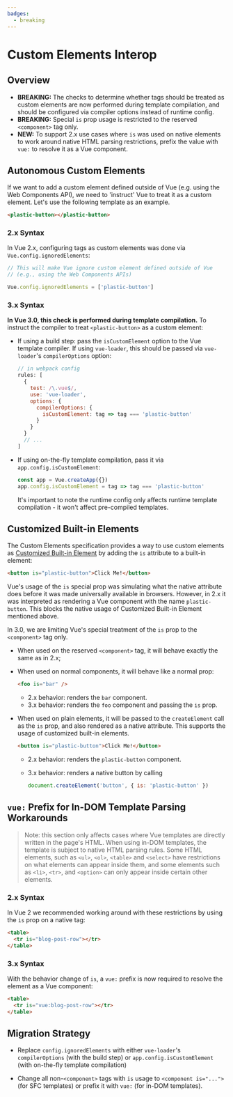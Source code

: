 ```yaml
---
badges:
  - breaking
---
```


# Custom Elements Interop <MigrationBadges :badges="$frontmatter.badges" />

## Overview

- **BREAKING:** The checks to determine whether tags should be treated as custom elements are now performed during template compilation, and should be configured via compiler options instead of runtime config.
- **BREAKING:** Special `is` prop usage is restricted to the reserved `<component>` tag only.
- **NEW:** To support 2.x use cases where `is` was used on native elements to work around native HTML parsing restrictions, prefix the value with `vue:` to resolve it as a Vue component.

## Autonomous Custom Elements

If we want to add a custom element defined outside of Vue (e.g. using the Web Components API), we need to 'instruct' Vue to treat it as a custom element. Let's use the following template as an example.

```html
<plastic-button></plastic-button>
```

### 2.x Syntax

In Vue 2.x, configuring tags as custom elements was done via `Vue.config.ignoredElements`:

```js
// This will make Vue ignore custom element defined outside of Vue
// (e.g., using the Web Components APIs)

Vue.config.ignoredElements = ['plastic-button']
```

### 3.x Syntax

**In Vue 3.0, this check is performed during template compilation.** To instruct the compiler to treat `<plastic-button>` as a custom element:

- If using a build step: pass the `isCustomElement` option to the Vue template compiler. If using `vue-loader`, this should be passed via `vue-loader`'s `compilerOptions` option:

  ```js
  // in webpack config
  rules: [
    {
      test: /\.vue$/,
      use: 'vue-loader',
      options: {
        compilerOptions: {
          isCustomElement: tag => tag === 'plastic-button'
        }
      }
    }
    // ...
  ]
  ```

- If using on-the-fly template compilation, pass it via `app.config.isCustomElement`:

  ```js
  const app = Vue.createApp({})
  app.config.isCustomElement = tag => tag === 'plastic-button'
  ```

  It's important to note the runtime config only affects runtime template compilation - it won't affect pre-compiled templates.

## Customized Built-in Elements

The Custom Elements specification provides a way to use custom elements as [Customized Built-in Element](https://html.spec.whatwg.org/multipage/custom-elements.html#custom-elements-customized-builtin-example) by adding the `is` attribute to a built-in element:

```html
<button is="plastic-button">Click Me!</button>
```

Vue's usage of the `is` special prop was simulating what the native attribute does before it was made universally available in browsers. However, in 2.x it was interpreted as rendering a Vue component with the name `plastic-button`. This blocks the native usage of Customized Built-in Element mentioned above.

In 3.0, we are limiting Vue's special treatment of the `is` prop to the `<component>` tag only.

- When used on the reserved `<component>` tag, it will behave exactly the same as in 2.x;
- When used on normal components, it will behave like a normal prop:

  ```html
  <foo is="bar" />
  ```

  - 2.x behavior: renders the `bar` component.
  - 3.x behavior: renders the `foo` component and passing the `is` prop.

- When used on plain elements, it will be passed to the `createElement` call as the `is` prop, and also rendered as a native attribute. This supports the usage of customized built-in elements.

  ```html
  <button is="plastic-button">Click Me!</button>
  ```

  - 2.x behavior: renders the `plastic-button` component.
  - 3.x behavior: renders a native button by calling

    ```js
    document.createElement('button', { is: 'plastic-button' })
    ```

## `vue:` Prefix for In-DOM Template Parsing Workarounds

> Note: this section only affects cases where Vue templates are directly written in the page's HTML.
> When using in-DOM templates, the template is subject to native HTML parsing rules. Some HTML elements, such as `<ul>`, `<ol>`, `<table>` and `<select>` have restrictions on what elements can appear inside them, and some elements such as `<li>`, `<tr>`, and `<option>` can only appear inside certain other elements.

### 2.x Syntax

In Vue 2 we recommended working around with these restrictions by using the `is` prop on a native tag:

```html
<table>
  <tr is="blog-post-row"></tr>
</table>
```

### 3.x Syntax

With the behavior change of `is`, a `vue:` prefix is now required to resolve the element as a Vue component:

```html
<table>
  <tr is="vue:blog-post-row"></tr>
</table>
```

## Migration Strategy

- Replace `config.ignoredElements` with either `vue-loader`'s `compilerOptions` (with the build step) or `app.config.isCustomElement` (with on-the-fly template compilation)

- Change all non-`<component>` tags with `is` usage to `<component is="...">` (for SFC templates) or prefix it with `vue:` (for in-DOM templates).

